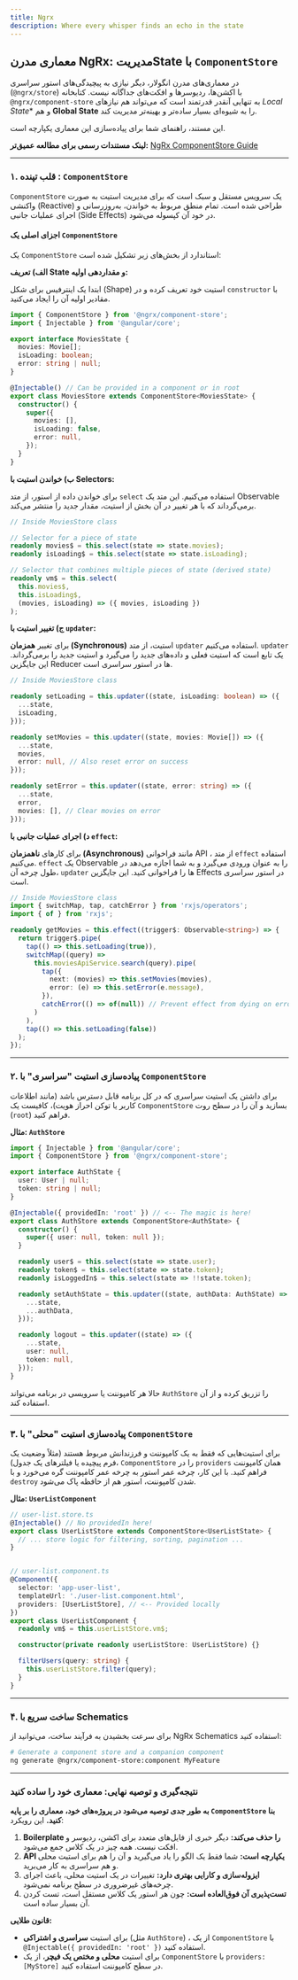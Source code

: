 ```yaml
---
title: Ngrx
description: Where every whisper finds an echo in the state
---
```


## معماری مدرن NgRx: مدیریتState با `ComponentStore`

در معماری‌های مدرن انگولار، دیگر نیازی به پیچیدگی‌های استور سراسری
(`@ngrx/store`)
با اکشن‌ها، ردیوسرها و افکت‌های جداگانه نیست. کتابخانه 
`@ngrx/component-store`
به تنهایی آنقدر قدرتمند است که می‌تواند هم نیازهای 
*Local State**
 و هم 
 **Global State**
  را به شیوه‌ای بسیار ساده‌تر و بهینه‌تر مدیریت کند.

این مستند، راهنمای شما برای پیاده‌سازی این معماری یکپارچه است.

**لینک مستندات رسمی برای مطالعه عمیق‌تر:** [NgRx ComponentStore Guide](https://ngrx.io/guide/component-store)

-----

### **۱. قلب تپنده : `ComponentStore`**

`ComponentStore`
یک سرویس مستقل و سبک است که برای مدیریت استیت به صورت واکنشی
(Reactive)
طراحی شده است. تمام منطق مربوط به خواندن، به‌روزرسانی و اجرای عملیات جانبی
(Side Effects)
در خود آن کپسوله می‌شود.

#### **اجزای اصلی یک `ComponentStore`**

یک `ComponentStore` استاندارد از بخش‌های زیر تشکیل شده است:

**الف) تعریف State و مقداردهی اولیه:**

ابتدا یک اینترفیس برای شکل
(Shape)
استیت خود تعریف کرده و در
`constructor`
با مقادیر اولیه آن را ایجاد می‌کنید.

```typescript
import { ComponentStore } from '@ngrx/component-store';
import { Injectable } from '@angular/core';

export interface MoviesState {
  movies: Movie[];
  isLoading: boolean;
  error: string | null;
}

@Injectable() // Can be provided in a component or in root
export class MoviesStore extends ComponentStore<MoviesState> {
  constructor() {
    super({
      movies: [],
      isLoading: false,
      error: null,
    });
  }
}
```

**ب) خواندن استیت با Selectors:**

برای خواندن داده از استور، از متد
`select`
استفاده می‌کنیم. این متد یک 
Observable
برمی‌گرداند که با هر تغییر در آن بخش از استیت، مقدار جدید را منتشر می‌کند.

```typescript
// Inside MoviesStore class

// Selector for a piece of state
readonly movies$ = this.select(state => state.movies);
readonly isLoading$ = this.select(state => state.isLoading);

// Selector that combines multiple pieces of state (derived state)
readonly vm$ = this.select(
  this.movies$,
  this.isLoading$,
  (movies, isLoading) => ({ movies, isLoading })
);
```

**ج) تغییر استیت با `updater`:**

برای تغییر
**همزمان (Synchronous)**
استیت، از متد
`updater`
استفاده می‌کنیم.
`updater`
یک تابع است که استیت فعلی و داده‌های جدید را می‌گیرد و استیت جدید را برمی‌گرداند. این جایگزین
Reducer
ها در استور سراسری است.

```typescript
// Inside MoviesStore class

readonly setLoading = this.updater((state, isLoading: boolean) => ({
  ...state,
  isLoading,
}));

readonly setMovies = this.updater((state, movies: Movie[]) => ({
  ...state,
  movies,
  error: null, // Also reset error on success
}));

readonly setError = this.updater((state, error: string) => ({
  ...state,
  error,
  movies: [], // Clear movies on error
}));
```

**د) اجرای عملیات جانبی با `effect`:**

برای کارهای
**ناهمزمان (Asynchronous)**
مانند فراخوانی
API
، از متد
`effect`
استفاده می‌کنیم.
`effect`
یک
Observable
را به عنوان ورودی می‌گیرد و به شما اجازه می‌دهد در طول چرخه آن،
`updater`
ها را فراخوانی کنید. این جایگزین
Effects
در استور سراسری است.

```typescript
// Inside MoviesStore class
import { switchMap, tap, catchError } from 'rxjs/operators';
import { of } from 'rxjs';

readonly getMovies = this.effect((trigger$: Observable<string>) => {
  return trigger$.pipe(
    tap(() => this.setLoading(true)),
    switchMap((query) =>
      this.moviesApiService.search(query).pipe(
        tap({
          next: (movies) => this.setMovies(movies),
          error: (e) => this.setError(e.message),
        }),
        catchError(() => of(null)) // Prevent effect from dying on error
      )
    ),
    tap(() => this.setLoading(false))
  );
});
```

-----

### **۲. پیاده‌سازی استیت "سراسری" با `ComponentStore`**

برای داشتن یک استیت سراسری که در کل برنامه قابل دسترس باشد (مانند اطلاعات کاربر یا توکن احراز هویت)، کافیست یک
`ComponentStore`
بسازید و آن را در سطح روت
(`root`)
فراهم کنید.

**مثال: `AuthStore`**

```typescript
import { Injectable } from '@angular/core';
import { ComponentStore } from '@ngrx/component-store';

export interface AuthState {
  user: User | null;
  token: string | null;
}

@Injectable({ providedIn: 'root' }) // <-- The magic is here!
export class AuthStore extends ComponentStore<AuthState> {
  constructor() {
    super({ user: null, token: null });
  }

  readonly user$ = this.select(state => state.user);
  readonly token$ = this.select(state => state.token);
  readonly isLoggedIn$ = this.select(state => !!state.token);

  readonly setAuthState = this.updater((state, authData: AuthState) => ({
    ...state,
    ...authData,
  }));

  readonly logout = this.updater((state) => ({
    ...state,
    user: null,
    token: null,
  }));
}
```

حالا هر کامپوننت یا سرویسی در برنامه می‌تواند
`AuthStore`
را تزریق کرده و از آن استفاده کند.

-----

### **۳. پیاده‌سازی استیت "محلی" با `ComponentStore`**

برای استیت‌هایی که فقط به یک کامپوننت و فرزندانش مربوط هستند (مثلاً وضعیت یک فرم پیچیده یا فیلترهای یک جدول)،
`ComponentStore`
را در
`providers`
همان کامپوننت فراهم کنید. با این کار، چرخه عمر استور به چرخه عمر کامپوننت گره می‌خورد و با
`destroy`
شدن کامپوننت، استور هم از حافظه پاک می‌شود.

**مثال: `UserListComponent`**

```typescript
// user-list.store.ts
@Injectable() // No providedIn here!
export class UserListStore extends ComponentStore<UserListState> {
  // ... store logic for filtering, sorting, pagination ...
}


// user-list.component.ts
@Component({
  selector: 'app-user-list',
  templateUrl: './user-list.component.html',
  providers: [UserListStore], // <-- Provided locally
})
export class UserListComponent {
  readonly vm$ = this.userListStore.vm$;

  constructor(private readonly userListStore: UserListStore) {}

  filterUsers(query: string) {
    this.userListStore.filter(query);
  }
}
```

-----

### **۴. ساخت سریع با Schematics**

برای سرعت بخشیدن به فرآیند ساخت، می‌توانید از 
NgRx Schematics
استفاده کنید:

```bash
# Generate a component store and a companion component
ng generate @ngrx/component-store:component MyFeature
```

-----

### **نتیجه‌گیری و توصیه نهایی: معماری خود را ساده کنید**

**به طور جدی توصیه می‌شود در پروژه‌های خود، معماری را بر پایه
`ComponentStore`
بنا کنید.** این رویکرد:

1.  **Boilerplate
را حذف می‌کند:** دیگر خبری از فایل‌های متعدد برای اکشن، ردیوسر و افکت نیست. همه چیز در یک کلاس جمع می‌شود.
2.  **API
یکپارچه است:** شما فقط یک الگو را یاد می‌گیرید و آن را هم برای استیت محلی و هم سراسری به کار می‌برید.
3.  **ایزوله‌سازی و کارایی بهتری دارد:** تغییرات در یک استیت محلی، باعث اجرای چرخه‌های غیرضروری در سطح برنامه نمی‌شود.
4.  **تست‌پذیری آن فوق‌العاده است:** چون هر استور یک کلاس مستقل است، تست کردن آن بسیار ساده است.

**قانون طلایی:**

  * برای استیت **سراسری و اشتراکی**
  (مثل `AuthStore`)
  ، از یک
  `ComponentStore`
  با
  `@Injectable({ providedIn: 'root' })`
  استفاده کنید.
  * برای استیت **محلی و مختص یک فیچر**، از یک
  `ComponentStore`
  با
  `providers: [MyStore]`
  در سطح کامپوننت استفاده کنید.
